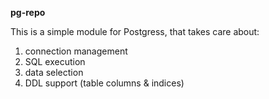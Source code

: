 **pg-repo**

This is a simple module for Postgress, that takes care about:
 1. connection management
 2. SQL execution
 3. data selection
 4. DDL support (table columns & indices)